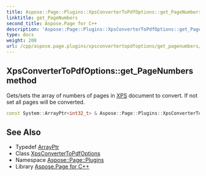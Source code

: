 ```yaml
---
title: Aspose::Page::Plugins::XpsConverterToPdfOptions::get_PageNumbers method
linktitle: get_PageNumbers
second_title: Aspose.Page for C++
description: 'Aspose::Page::Plugins::XpsConverterToPdfOptions::get_PageNumbers method. Gets/sets the array of numbers of pages in XPS document to convert. If not set all pages will be converted in C++.'
type: docs
weight: 200
url: /cpp/aspose.page.plugins/xpsconvertertopdfoptions/get_pagenumbers/
---
```

## XpsConverterToPdfOptions::get_PageNumbers method


Gets/sets the array of numbers of pages in [XPS](../../../aspose.page.xps/) document to convert. If not set all pages will be converted.

```cpp
const System::ArrayPtr<int32_t> & Aspose::Page::Plugins::XpsConverterToPdfOptions::get_PageNumbers() const
```

## See Also

* Typedef [ArrayPtr](../../../system/arrayptr/)
* Class [XpsConverterToPdfOptions](../)
* Namespace [Aspose::Page::Plugins](../../)
* Library [Aspose.Page for C++](../../../)
